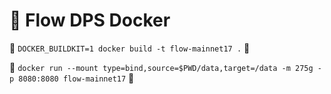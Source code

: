# 🌊 Flow DPS Docker

🔨 `DOCKER_BUILDKIT=1 docker build -t flow-mainnet17 .` 🔨  
  
🏃 `docker run --mount type=bind,source=$PWD/data,target=/data -m 275g -p 8080:8080 flow-mainnet17` 🏃  
